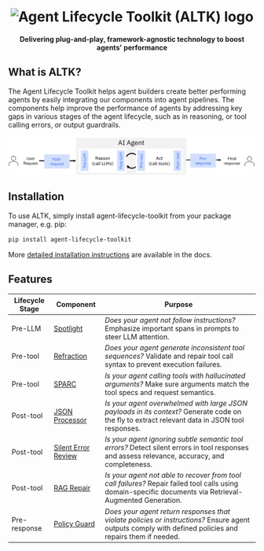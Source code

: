 <h1 align="center" >
    <img alt="Agent Lifecycle Toolkit (ALTK) logo" src="assets/logo.png" height="120">
</h1>

<h4 align="center">Delivering plug-and-play, framework-agnostic technology to boost agents' performance</h4>

## What is ALTK?
The Agent Lifecycle Toolkit helps agent builders create better performing agents by easily integrating our components into agent pipelines. The components help improve the performance of agents by addressing key gaps in various stages of the agent lifecycle, such as in reasoning, or tool calling errors, or output guardrails.

![lifecycle.png](assets/lifecycle.png)


## Installation
To use ALTK, simply install agent-lifecycle-toolkit from your package manager, e.g. pip:

```bash
pip install agent-lifecycle-toolkit
```

More [detailed installation instructions](./getting_started.md) are available in the docs.


## Features

| Lifecycle Stage | Component                                                              | Purpose |
|-----------------|------------------------------------------------------------------------|------------------------------------------------------------------------------------------------------------------------------------------------------------------------------------------------------------------------------------------------------|
| Pre-LLM         | [Spotlight](https://github.com/AgentToolkit/agent-lifecycle-toolkit/tree/main/altk/pre_llm/spotlight)                                    | *Does your agent not follow instructions?* Emphasize important spans in prompts to steer LLM attention. |
| Pre-tool        | [Refraction](https://github.com/AgentToolkit/agent-lifecycle-toolkit/tree/main/altk/pre_tool/refraction)              | *Does your agent generate inconsistent tool sequences?* Validate and repair tool call syntax to prevent execution failures. |
| Pre-tool        | [SPARC](https://github.com/AgentToolkit/agent-lifecycle-toolkit/tree/main/altk/pre_tool/sparc)                        | *Is your agent calling tools with hallucinated arguments?* Make sure arguments match the tool specs and request semantics. |
| Post-tool       | [JSON Processor](https://github.com/AgentToolkit/agent-lifecycle-toolkit/tree/main/altk/post_tool/code_generation)                                                      | *Is your agent overwhelmed with large JSON payloads in its context?* Generate code on the fly to extract relevant data in JSON tool responses. |
| Post-tool       | [Silent Error Review](https://github.com/AgentToolkit/agent-lifecycle-toolkit/tree/main/altk/post_tool/silent_review) | *Is your agent ignoring subtle semantic tool errors?* Detect silent errors in tool responses and assess relevance, accuracy, and completeness. |
| Post-tool       | [RAG Repair](https://github.com/AgentToolkit/agent-lifecycle-toolkit/tree/main/altk/post_tool/rag_repair)             | *Is your agent not able to recover from tool call failures?* Repair failed tool calls using domain-specific documents via Retrieval-Augmented Generation. |
| Pre-response    | [Policy Guard](https://github.com/AgentToolkit/agent-lifecycle-toolkit/tree/main/altk/pre_response/policy_guard)                              | *Does your agent return responses that violate policies or instructions?* Ensure agent outputs comply with defined policies and repairs them if needed. |
